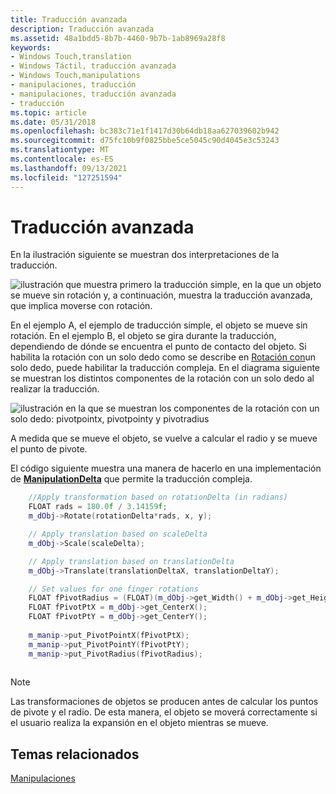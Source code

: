 ```yaml
---
title: Traducción avanzada
description: Traducción avanzada
ms.assetid: 48a1bdd5-8b7b-4460-9b7b-1ab8969a28f8
keywords:
- Windows Touch,translation
- Windows Táctil, traducción avanzada
- Windows Touch,manipulations
- manipulaciones, traducción
- manipulaciones, traducción avanzada
- traducción
ms.topic: article
ms.date: 05/31/2018
ms.openlocfilehash: bc383c71e1f1417d30b64db18aa627039602b942
ms.sourcegitcommit: d75fc10b9f0825bbe5ce5045c90d4045e3c53243
ms.translationtype: MT
ms.contentlocale: es-ES
ms.lasthandoff: 09/13/2021
ms.locfileid: "127251594"
---
```

# <a name="advanced-translation"></a>Traducción avanzada

En la ilustración siguiente se muestran dos interpretaciones de la traducción.

![ilustración que muestra primero la traducción simple, en la que un objeto se mueve sin rotación y, a continuación, muestra la traducción avanzada, que implica moverse con rotación.](images/translation.png)

En el ejemplo A, el ejemplo de traducción simple, el objeto se mueve sin rotación. En el ejemplo B, el objeto se gira durante la traducción, dependiendo de dónde se encuentra el punto de contacto del objeto. Si habilita la rotación con un solo dedo como se describe en [Rotación con](single-finger-rotation.md)un solo dedo, puede habilitar la traducción compleja. En el diagrama siguiente se muestran los distintos componentes de la rotación con un solo dedo al realizar la traducción.

![ilustración en la que se muestran los componentes de la rotación con un solo dedo: pivotpointx, pivotpointy y pivotradius](images/translation-complex-components.png)

A medida que se mueve el objeto, se vuelve a calcular el radio y se mueve el punto de pivote.

El código siguiente muestra una manera de hacerlo en una implementación de [**ManipulationDelta**](/windows/win32/api/manipulations/nf-manipulations-_imanipulationevents-manipulationdelta) que permite la traducción compleja.


```C++
    //Apply transformation based on rotationDelta (in radians)
    FLOAT rads = 180.0f / 3.14159f;
    m_dObj->Rotate(rotationDelta*rads, x, y);

    // Apply translation based on scaleDelta
    m_dObj->Scale(scaleDelta);

    // Apply translation based on translationDelta
    m_dObj->Translate(translationDeltaX, translationDeltaY);

    // Set values for one finger rotations
    FLOAT fPivotRadius = (FLOAT)(m_dObj->get_Width() + m_dObj->get_Height())/8.0f;
    FLOAT fPivotPtX = m_dObj->get_CenterX();
    FLOAT fPivotPtY = m_dObj->get_CenterY();
        
    m_manip->put_PivotPointX(fPivotPtX);
    m_manip->put_PivotPointY(fPivotPtY);
    m_manip->put_PivotRadius(fPivotRadius);       
   
```



> [!Note]  
> Las transformaciones de objetos se producen antes de calcular los puntos de pivote y el radio. De esta manera, el objeto se moverá correctamente si el usuario realiza la expansión en el objeto mientras se mueve.

 

## <a name="related-topics"></a>Temas relacionados

<dl> <dt>

[Manipulaciones](getting-started-with-manipulations.md)
</dt> </dl>

 

 




